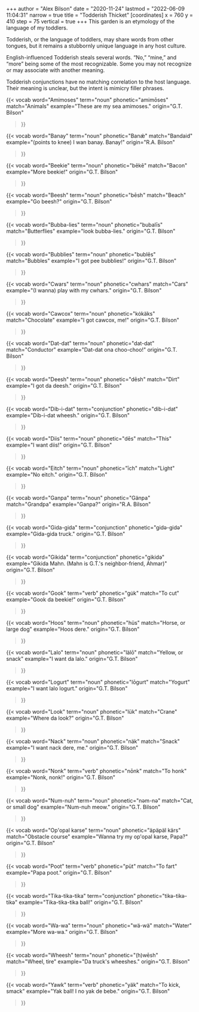 +++
author = "Alex Bilson"
date = "2020-11-24"
lastmod = "2022-06-09 11:04:31"
narrow = true
title = "Todderish Thicket"
[coordinates]
    x = 760
    y = 410
    step = 75
    vertical = true
+++
This garden is an etymology of the language of my toddlers.

Todderish, or the language of toddlers, may share words from other tongues, but it remains a stubbornly unique language in any host culture.

English-influenced Todderish steals several words. “No,” “mine,” and “more” being some of the most recognizable. Some you may not recognize or may associate with another meaning.

Todderish conjunctions have no matching correlation to the host language. Their meaning is unclear, but the intent is mimicry filler phrases.

{{< vocab
  word="Amimoses"
  term="noun"
  phonetic="amimōses"
  match="Animals"
  example="These are my sea amimoses."
  origin="G.T. Bilson"
>}}

{{< vocab
  word="Banay"
  term="noun"
  phonetic="Banǽ"
  match="Bandaid"
  example="(points to knee) I wan banay. Banay!"
  origin="R.A. Bilson"
>}}

{{< vocab
  word="Beekie"
  term="noun"
  phonetic="bēkē"
  match="Bacon"
  example="More beekie!"
  origin="G.T. Bilson"
>}}

{{< vocab
  word="Beesh"
  term="noun"
  phonetic="bēsh"
  match="Beach"
  example="Go beesh?"
  origin="G.T. Bilson"
>}}

{{< vocab
  word="Bubba-lies"
  term="noun"
  phonetic="bubalīs"
  match="Butterflies"
  example="look bubba-lies."
  origin="G.T. Bilson"
>}}

{{< vocab
  word="Bubblies"
  term="noun"
  phonetic="bublēs"
  match="Bubbles"
  example="I got pee bubblies!"
  origin="G.T. Bilson"
>}}

{{< vocab
  word="Cwars"
  term="noun"
  phonetic="cwhars"
  match="Cars"
  example="(I wanna) play with my cwhars."
  origin="G.T. Bilson"
>}}

{{< vocab
  word="Cawcox"
  term="noun"
  phonetic="kȯkäks"
  match="Chocolate"
  example="I got cawcox, me!"
  origin="G.T. Bilson"
>}}

{{< vocab
  word="Dat-dat"
  term="noun"
  phonetic="dat-dat"
  match="Conductor"
  example="Dat-dat ona choo-choo!"
  origin="G.T. Bilson"
>}}

{{< vocab
  word="Deesh"
  term="noun"
  phonetic="dēsh"
  match="Dirt"
  example="I got da deesh."
  origin="G.T. Bilson"
>}}

{{< vocab
  word="Dib-i-dat"
  term="conjunction"
  phonetic="dib-i-dat"
  example="Dib-i-dat wheesh."
  origin="G.T. Bilson"
>}}

{{< vocab
  word="Diis"
  term="noun"
  phonetic="dēs"
  match="This"
  example="I want diis!"
  origin="G.T. Bilson"
>}}

{{< vocab
  word="Eitch"
  term="noun"
  phonetic="īch"
  match="Light"
  example="No eitch."
  origin="G.T. Bilson"
>}}

{{< vocab
  word="Ganpa"
  term="noun"
  phonetic="Gänpa"
  match="Grandpa"
  example="Ganpa?"
  origin="R.A. Bilson"
>}}

{{< vocab
  word="Gida-gida"
  term="conjunction"
  phonetic="gidə-gidə"
  example="Gida-gida truck."
  origin="G.T. Bilson"
>}}

{{< vocab
  word="Gikida"
  term="conjunction"
  phonetic="gikidə"
  example="Gikida Mahn. (Mahn is G.T.'s neighbor-friend, Ahmar)"
  origin="G.T. Bilson"
>}}

{{< vocab
  word="Gook"
  term="verb"
  phonetic="gu̇k"
  match="To cut"
  example="Gook da beekie!"
  origin="G.T. Bilson"
>}}

{{< vocab
  word="Hoos"
  term="noun"
  phonetic="hüs"
  match="Horse, or large dog"
  example="Hoos dere."
  origin="G.T. Bilson"
>}}

{{< vocab
  word="Lalo"
  term="noun"
  phonetic="lälō"
  match="Yellow, or snack"
  example="I want da lalo."
  origin="G.T. Bilson"
>}}

{{< vocab
  word="Logurt"
  term="noun"
  phonetic="lōgurt"
  match="Yogurt"
  example="I want lalo logurt."
  origin="G.T. Bilson"
>}}


{{< vocab
  word="Look"
  term="noun"
  phonetic="lük"
  match="Crane"
  example="Where da look?"
  origin="G.T. Bilson"
>}}

{{< vocab
  word="Nack"
  term="noun"
  phonetic="näk"
  match="Snack"
  example="I want nack dere, me."
  origin="G.T. Bilson"
>}}

{{< vocab
  word="Nonk"
  term="verb"
  phonetic="nōnk"
  match="To honk"
  example="Nonk, nonk!"
  origin="G.T. Bilson"
>}}

{{< vocab
  word="Num-nuh"
  term="noun"
  phonetic="nəm-nə"
  match="Cat, or small dog"
  example="Num-nuh meow."
  origin="G.T. Bilson"
>}}

{{< vocab
  word="Op'opal karse"
  term="noun"
  phonetic="äpäpäl kärs"
  match="Obstacle course"
  example="Wanna try my op'opal karse, Papa?"
  origin="G.T. Bilson"
>}}

{{< vocab
  word="Poot"
  term="verb"
  phonetic="püt"
  match="To fart"
  example="Papa poot."
  origin="G.T. Bilson"
>}}

{{< vocab
  word="Tika-tika-tika"
  term="conjunction"
  phonetic="tikə-tikə-tikə"
  example="Tika-tika-tika ball!"
  origin="G.T. Bilson"
>}}

{{< vocab
  word="Wa-wa"
  term="noun"
  phonetic="wä-wä"
  match="Water"
  example="More wa-wa."
  origin="G.T. Bilson"
>}}

{{< vocab
  word="Wheesh"
  term="noun"
  phonetic="(h)wēsh"
  match="Wheel, tire"
  example="Da truck's wheeshes."
  origin="G.T. Bilson"
>}}

{{< vocab
  word="Yawk"
  term="verb"
  phonetic="yäk"
  match="To kick, smack"
  example="Yak ball! I no yak de bebe."
  origin="G.T. Bilson"
>}}

